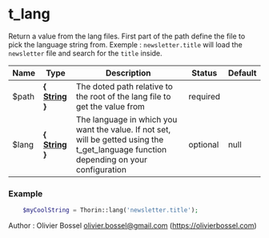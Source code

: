 # t_lang

Return a value from the lang files. First part of the path define the file to pick the language string from.
Exemple : `newsletter.title` will load the `newsletter` file and search for the `title` inside.


Name  |  Type  |  Description  |  Status  |  Default
------------  |  ------------  |  ------------  |  ------------  |  ------------
$path  |  **{ [String](http://php.net/manual/en/language.types.string.php) }**  |  The doted path relative to the root of the lang file to get the value from  |  required  |
$lang  |  **{ [String](http://php.net/manual/en/language.types.string.php) }**  |  The language in which you want the value. If not set, will be getted using the t_get_language function depending on your configuration  |  optional  |  null

### Example
```php
	$myCoolString = Thorin::lang('newsletter.title');
```
Author : Olivier Bossel <olivier.bossel@gmail.com> (https://olivierbossel.com)
